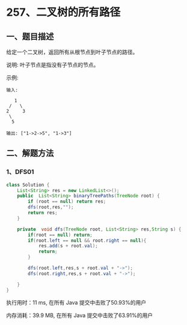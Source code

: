 # 257、二叉树的所有路径

## 一、题目描述

给定一个二叉树，返回所有从根节点到叶子节点的路径。

说明: 叶子节点是指没有子节点的节点。

示例:

```
输入:

   1
 /   \
2     3
 \
  5

输出: ["1->2->5", "1->3"]
```





## 二、解题方法

### 1、DFS01

```java
class Solution {
    List<String> res = new LinkedList<>();
    public  List<String> binaryTreePaths(TreeNode root) {
        if (root == null) return res;
        dfs(root,res,"");
        return res;
    }

    private  void dfs(TreeNode root, List<String> res,String s) {
        if(root == null) return;
        if(root.left == null && root.right == null){
            res.add(s + root.val);
            return;
        }

        dfs(root.left,res,s + root.val + "->");
        dfs(root.right,res,s + root.val + "->");

    }
}
```

执行用时：11 ms, 在所有 Java 提交中击败了50.93%的用户

内存消耗：39.9 MB, 在所有 Java 提交中击败了63.91%的用户